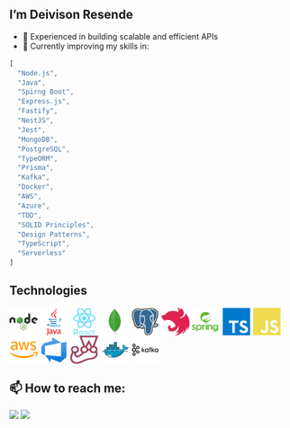 ##  I’m Deivison Resende

- 🚀 Experienced in building scalable and efficient APIs
- 🌱 Currently improving my skills in:
 
```javascript
[   
  "Node.js",
  "Java",
  "Spirng Boot", 
  "Express.js", 
  "Fastify", 
  "NestJS", 
  "Jest",
  "MongoDB", 
  "PostgreSQL",
  "TypeORM",
  "Prisma", 
  "Kafka", 
  "Docker",  
  "AWS",
  "Azure", 
  "TDD",  
  "SOLID Principles", 
  "Design Patterns", 
  "TypeScript", 
  "Serverless"
]
```

## Technologies

<div>
  <img align="center" alt="Node.js" height="50" width="50" src="https://raw.githubusercontent.com/devicons/devicon/master/icons/nodejs/nodejs-original-wordmark.svg">
  <img align="center" alt="java" height="50" width="50" src="https://github.com/devicons/devicon/blob/master/icons/java/java-original-wordmark.svg">
  <img align="center" alt="React.js" height="50" width="50" src="https://github.com/devicons/devicon/blob/master/icons/react/react-original-wordmark.svg">
  <img align="center" alt="MongoDB" height="50" width="50" src="https://raw.githubusercontent.com/devicons/devicon/master/icons/mongodb/mongodb-original.svg">
  <img align="center" alt="PostgreSQL" height="50" width="50" src="https://raw.githubusercontent.com/devicons/devicon/master/icons/postgresql/postgresql-original.svg">
  <img align="center" alt="Nest.js" height="50" width="50" src="https://github.com/devicons/devicon/blob/master/icons/nestjs/nestjs-original.svg">
  <img align="center" alt="spring" height="50" width="50" src="https://github.com/devicons/devicon/blob/master/icons/spring/spring-original-wordmark.svg">
  <img align="center" alt="Ts" height="50" width="50" src="https://raw.githubusercontent.com/devicons/devicon/master/icons/typescript/typescript-plain.svg">
  <img align="center" alt="Js" height="50" width="50" src="https://raw.githubusercontent.com/devicons/devicon/master/icons/javascript/javascript-plain.svg">
  <img align="center" alt="AWS" height="50" width="50" src="https://github.com/devicons/devicon/blob/master/icons/amazonwebservices/amazonwebservices-plain-wordmark.svg">
  <img align="center" alt="Azure devOps" height="50" width="50" src="https://github.com/devicons/devicon/blob/master/icons/azuredevops/azuredevops-original.svg">
  <img align="center" alt="Jest" height="50" width="50" src="https://github.com/devicons/devicon/blob/master/icons/jest/jest-plain.svg">
  <img align="center" alt="Docker" height="50" width="50" src="https://raw.githubusercontent.com/devicons/devicon/master/icons/docker/docker-original.svg">
  <img align="center" alt="Apache Kafka" height="50" width="50" src="https://github.com/devicons/devicon/blob/master/icons/apachekafka/apachekafka-original-wordmark.svg">
</div>

## 📫 How to reach me:

<div> 
 <a href="mailto:deivison4844@gmail.com"><img src="https://img.shields.io/badge/-Gmail-%23333?style=for-the-badge&logo=gmail&logoColor=white" target="_blank"></a>
 <a href="https://www.linkedin.com/in/deivison-resende-353775105" target="_blank"><img src="https://img.shields.io/badge/-LinkedIn-%230077B5?style=for-the-badge&logo=linkedin&logoColor=white" target="_blank"></a> 
</div>
